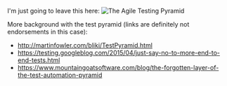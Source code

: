 I'm just going to leave this here:
![The Agile Testing Pyramid](http://f.cl.ly/items/3M1w1B131C313l2N2D00/2014-test-pyramid.png)

More background with the test pyramid (links are definitely not endorsements in this case):

* http://martinfowler.com/bliki/TestPyramid.html
* https://testing.googleblog.com/2015/04/just-say-no-to-more-end-to-end-tests.html
* https://www.mountaingoatsoftware.com/blog/the-forgotten-layer-of-the-test-automation-pyramid